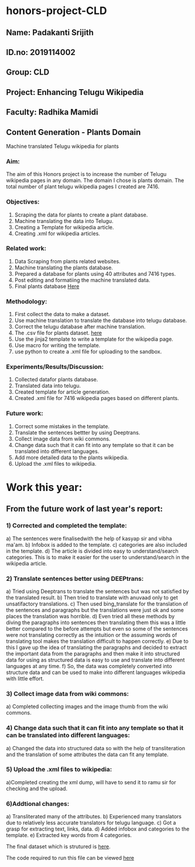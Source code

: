 # honors-project-CLD
## Name: Padakanti Srijith
## ID.no: 2019114002
## Group: CLD
## Project: Enhancing Telugu Wikipedia
## Faculty: Radhika Mamidi

## Content Generation - Plants Domain
Machine translated Telugu wikipedia for plants
### Aim: 
The aim of this Honors project is to increase the number of Telugu wikipedia pages in any domain. The domain I chose is plants domain.
The total number of plant telugu wikipedia pages I created are 7416.

### Objectives:
1) Scraping the data for plants to create a plant database.
2) Machine translating the data into Telugu.
3) Creating a Template for wikipedia article.
4) Creating .xml for wikipedia articles.


### Related work:
1) Data Scraping from plants related websites.
2) Machine translating the plants database.
3) Prepared a database for plants using 40 attributes and 7416 types.
4) Post editing and formatiing the machine translated data.
5) Final plants database [Here](https://docs.google.com/spreadsheets/d/1lbGH9-2tr1NSMClUi_FNch0qDr9RmBPmwqZAEQ0M4oI/edit#gid=0)

### Methodology:
1) First collect the data to make a dataset.
2) Use machine translation to translate the database into telugu database.
3) Correct the telugu database after machine translation.
4) The .csv file for plants dataset. [here](https://docs.google.com/spreadsheets/d/1DUPudD23SuMjWWg8wX-OJzOoxEp-zePhNu3TuvISing/edit#gid=1216063786)
5) Use the jinja2 template to write a template for the wikipedia page.
6) Use macro for writing the template.
7) use python to create a .xml file for uploading to the sandbox.

### Experiments/Results/Discussion:
1) Collected datafor plants database.
2) Translated data into telugu.
3) Created template for article generation.
4) Created .xml file for 7416 wikipedia pages based on different plants.


### Future work:
1) Correct some mistakes in the template.
2) Translate the sentences bettter by using Deeptrans.
3) Collect image data from wiki commons.
4) Change data such that it can fit into any template so that it can be translated into different languages.
5) Add more detailed data to the plants wikipedia.
6) Upload the .xml files to wikipedia.


# Work this year:

## From the future work of last year's report:

### 1) Corrected and completed the template:
a) The sentences were finalisedwith the help of kasyap sir and vibha ma'am.
b) Infobox is added to the template.
c) categories are also included in the template.
d) The article is divided into easy to understand/search categories. This is to make it easier for the user to understand/search in the wikipedia article.
	
### 2) Translate sentences better using DEEPtrans:
a) Tried using Deeptrans to translate the sentences but was not satisfied by the translated result.
b) Then tried to translate with anuvaad only to get unsatifactory translations.
c) Then used bing_translate for the translation of the sentences and paragraphs but the translations were just ok and some places the translation was horrible.
d) Even tried all these methods by diving the paragraphs into sentences then translating them this was a little better compared to the before attempts but even so some of the sentences were not translating correctly as the intuition or the assuming words of translating tool makes the translation difficult to happen correctly.
e) Due to this I gave up the idea of translating the paragraphs and decided to extract the important data from the paragraphs and then make it into structured data for using as structured data is easy to use and translate into different languages at any time.
f) So, the data was completely converted into structure data and can be used to make into  different languages wikipedia with little effort.

### 3) Collect image data from wiki commons:
a) Completed collecting images and the image thumb from the wiki commons.
	
### 4) Change data such that it can fit into any template so that it can be translated into different languages:
a) Changed the data into structured data so with the help of transliteration and the translation of some attributes the data can fit any template.
	
### 5) Upload the .xml files to wikipedia:
a)Completed creating the xml dump, will have to send it to ramu sir for checking and the upload.

### 6)Addtional changes:
a) Transliterated many of the attributes.
b) Experienced many translators due to relatively less accurate translators for telugu language.
c) Got a grasp for extracting text, links, data.
d) Added infobox and categories to the template.
e) Extracted key words from 4 categories.
	
	
The final dataset which is strutured is [here](https://docs.google.com/spreadsheets/d/17XLbnxtIJ2C-HR3W_JOmWFt6p5gpSWzygAG8D9yTvuo/edit?usp=sharing).

The code required to run this file can be viewed [here](https://colab.research.google.com/drive/1RNwc0WoeyY3_ooZnR56yYOWcFY4A0Ft4?usp=sharing)

